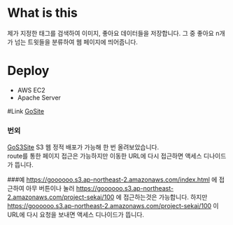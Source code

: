 # What is this
제가 지정한 태그를 검색하여 이미지, 좋아요 데이터들을 저장합니다.
그 중 좋아요 n개  가 넘는 트윗들을 분류하여 웹 페이지에 띄어줍니다.

# Deploy 
* AWS EC2
* Apache Server

#Link
[GoSite]()

### 번외
[GoS3Site](https://goooooo.s3.ap-northeast-2.amazonaws.com/index.html)
S3 웹 정적 배포가 가능해 한 번 올려보았습니다.  
route를 통한 페이지 접근은 가능하지만 이동한 URL에 다시 접근하면 액세스 디나이드가 뜹니다.

###예
https://goooooo.s3.ap-northeast-2.amazonaws.com/index.html 에 접근하여 아무 버튼이나 눌러
https://goooooo.s3.ap-northeast-2.amazonaws.com/project-sekai/100 에 접근하는것은 가능합니다.
하지만 https://goooooo.s3.ap-northeast-2.amazonaws.com/project-sekai/100 이 URL에 다시 요청을 보내면 액세스 디나이드가 뜹니다.
